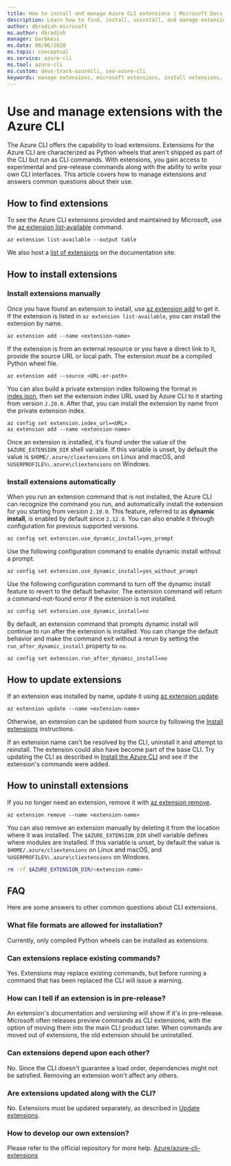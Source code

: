```yaml
---
title: How to install and manage Azure CLI extensions | Microsoft Docs
description: Learn how to find, install, uninstall, and manage extensions with Azure CLI. Use the Azure CLI to load extensions provided and maintained by Microsoft.
author: dbradish-microsoft
ms.author: dbradish
manager: barbkess
ms.date: 08/06/2020
ms.topic: conceptual
ms.service: azure-cli
ms.tool: azure-cli 
ms.custom: devx-track-azurecli, seo-azure-cli
keywords: manage extensions, microsoft extensions, install extensions, uninstall extensions, azure extensions, azure cli extensions
---
```


# Use and manage extensions with the Azure CLI 

The Azure CLI offers the capability to load extensions. Extensions for the Azure CLI are characterized as Python wheels that aren't shipped as part of the CLI but run as CLI commands.
With extensions, you gain access to experimental and pre-release commands along with the ability to write your own CLI interfaces. This article covers how to manage extensions and answers common questions about their use.

## How to find extensions

To see the Azure CLI extensions provided and maintained by Microsoft, use the [az extension list-available](/cli/azure/extension#az-extension-list-available) command.

```azurecli-interactive
az extension list-available --output table
```

We also host a [list of extensions](azure-cli-extensions-list.md) on the documentation site.

## How to install extensions

### Install extensions manually

Once you have found an extension to install, use [az extension add](/cli/azure/extension#az-extension-add) to get it. If the extension is listed in `az extension list-available`, you can install the extension by name.

```azurecli-interactive
az extension add --name <extension-name>
```

If the extension is from an external resource or you have a direct link to it, provide the source URL or local path. The extension _must_ be a compiled Python wheel file.

```azurecli-interactive
az extension add --source <URL-or-path>
```

You can also build a private extension index following the format in [index.json](https://github.com/Azure/azure-cli-extensions/blob/master/src/index.json), then set the extension index URL used by Azure CLI to it starting from version `2.20.0`. After that, you can install the extension by name from the private extension index.

```azurecli-interactive
az config set extension.index_url=<URL>
az extension add --name <extension-name>
```

Once an extension is installed, it's found under the value of the `$AZURE_EXTENSION_DIR` shell variable. If this variable is unset, by default the value is `$HOME/.azure/cliextensions` on
Linux and macOS, and `%USERPROFILE%\.azure\cliextensions` on Windows.

### Install extensions automatically

When you run an extension command that is not installed, the Azure CLI can recognize the command you run, and automatically install the extension for you starting from version `2.10.0`. This feature, referred to as **dynamic install**, is enabled by default since `2.12.0`. You can also enable it through configuration for previous supported versions.
```azurecli-interactive
az config set extension.use_dynamic_install=yes_prompt
```

Use the following configuration command to enable dynamic install without a prompt.
```azurecli-interactive
az config set extension.use_dynamic_install=yes_without_prompt
```

Use the following configuration command to turn off the dynamic install feature to revert to the default behavior. The extension command will return a command-not-found error if the extension is not installed.
```azurecli-interactive
az config set extension.use_dynamic_install=no
```

By default, an extension command that prompts dynamic install will continue to run after the extension is installed. You can change the default behavior and make the command exit without a rerun by setting the `run_after_dynamic_install` property to `no`.
```azurecli-interactive
az config set extension.run_after_dynamic_install=no
```

## How to update extensions

If an extension was installed by name, update it using [az extension update](/cli/azure/extension#az-extension-update).

```azurecli-interactive
az extension update --name <extension-name>
```

Otherwise, an extension can be updated from source by following the [Install extensions](#how-to-install-extensions) instructions.

If an extension name can't be resolved by the CLI, uninstall it and attempt to reinstall. The extension could also have become part of the base CLI.
Try updating the CLI as described in [Install the Azure CLI](install-azure-cli.md) and see if the extension's commands were added.

## How to uninstall extensions

If you no longer need an extension, remove it with [az extension remove](/cli/azure/extension#az-extension-remove).

```azurecli-interactive
az extension remove --name <extension-name>
```

You can also remove an extension manually by deleting it from the location where it was installed. The `$AZURE_EXTENSION_DIR` shell variable defines where modules are installed.
If this variable is unset, by default the value is `$HOME/.azure/cliextensions` on Linux and macOS, and `%USERPROFILE%\.azure\cliextensions` on Windows.

```bash
rm -rf $AZURE_EXTENSION_DIR/<extension-name>
```

## FAQ

Here are some answers to other common questions about CLI extensions.

### What file formats are allowed for installation?

Currently, only compiled Python wheels can be installed as extensions.

### Can extensions replace existing commands?

Yes. Extensions may replace existing commands, but before running a command that has been replaced the CLI will issue a warning.

### How can I tell if an extension is in pre-release?

An extension's documentation and versioning will show if it's in pre-release. Microsoft often releases preview commands as CLI extensions, with the option
of moving them into the main CLI product later. When commands are moved out of extensions, the old extension should be uninstalled. 

### Can extensions depend upon each other?

No. Since the CLI doesn't guarantee a load order, dependencies might not be satisfied. Removing an extension won't affect any others.

### Are extensions updated along with the CLI?

No. Extensions must be updated separately, as described in [Update extensions](#how-to-update-extensions).

### How to develop our own extension?
Please refer to the official repository for more help. [Azure/azure-cli-extensions](https://github.com/Azure/azure-cli/tree/master/doc/extensions)
